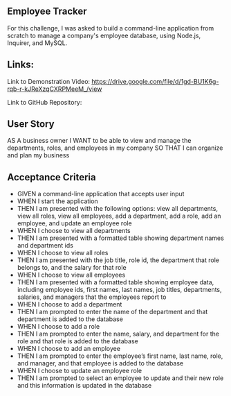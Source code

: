 ## Employee Tracker
For this challenge, I was asked to  build a command-line application from scratch to manage a company's employee database, using Node.js, Inquirer, and MySQL.

## Links:
Link to Demonstration Video: https://drive.google.com/file/d/1gd-BU1K6g-rqb-r-kJReXzqCXRPMeeM_/view

Link to GitHub Repository:

## User Story
AS A business owner
I WANT to be able to view and manage the departments, roles, and employees in my company
SO THAT I can organize and plan my business

## Acceptance Criteria
* GIVEN a command-line application that accepts user input
* WHEN I start the application
* THEN I am presented with the following options: view all departments, view all roles, view all employees, add a department, add a role, add an employee, and update an employee role
* WHEN I choose to view all departments
* THEN I am presented with a formatted table showing department names and department ids
* WHEN I choose to view all roles
* THEN I am presented with the job title, role id, the department that role belongs to, and the salary for that role
* WHEN I choose to view all employees
* THEN I am presented with a formatted table showing employee data, including employee ids, first names, last names, job titles, departments, salaries, and managers that the employees report to
* WHEN I choose to add a department
* THEN I am prompted to enter the name of the department and that department is added to the database
* WHEN I choose to add a role
* THEN I am prompted to enter the name, salary, and department for the role and that role is added to the database
* WHEN I choose to add an employee
* THEN I am prompted to enter the employee’s first name, last name, role, and manager, and that employee is added to the database
* WHEN I choose to update an employee role
* THEN I am prompted to select an employee to update and their new role and this information is updated in the database

